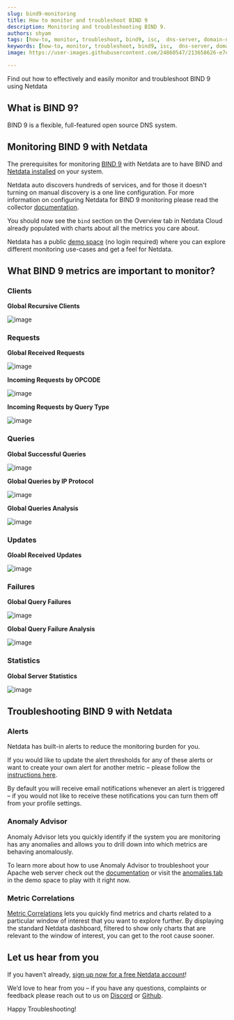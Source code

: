 ```yaml
---
slug: bind9-monitoring
title: How to monitor and troubleshoot BIND 9
description: Monitoring and troubleshooting BIND 9.
authors: shyam
tags: [how-to, monitor, troubleshoot, bind9, isc,  dns-server, domain-name-server, DNS-management, remote-control]
keywords: [how-to, monitor, troubleshoot, bind9, isc,  dns-server, domain-name-server, DNS-management, remote-control]
image: https://user-images.githubusercontent.com/24860547/213658626-e7e6d84a-11d9-43ff-aa95-17d2486a4cc3.png

---
```


Find out how to effectively and easily monitor and troubleshoot BIND 9 using Netdata

<!--truncate-->
## What is BIND 9?

BIND 9 is a flexible, full-featured open source DNS system. 

## Monitoring BIND 9 with Netdata

The prerequisites for monitoring [BIND 9](https://www.isc.org/bind/) with Netdata are to have BIND and [Netdata installed](https://learn.netdata.cloud/docs/cloud/get-started) on your system. 

Netdata auto discovers hundreds of services, and for those it doesn't turning on manual discovery is a one line configuration. For more information on configuring Netdata for BIND 9 monitoring please read the collector [documentation](https://learn.netdata.cloud/docs/agent/collectors/go.d.plugin/modules/bind).

You should now see the `bind` section on the Overview tab in Netdata Cloud already populated with charts about all the metrics you care about.

Netdata has a public [demo space](https://app.netdata.cloud/spaces/netdata-demo) (no login required) where you can explore different monitoring use-cases and get a feel for Netdata.

## What BIND 9 metrics are important to monitor?

### Clients

**Global Recursive Clients**

![image](https://user-images.githubusercontent.com/24860547/213658901-614c5024-2cc1-4880-9f2e-31b2e37f37ed.png)

### Requests

**Global Received Requests**

![image](https://user-images.githubusercontent.com/24860547/213658985-88f41673-5925-4bfa-970d-ca3f6ecc82d2.png)


**Incoming Requests by OPCODE**

![image](https://user-images.githubusercontent.com/24860547/213659036-c35a6b25-c253-4b40-a271-e622bb6a3ff2.png)

**Incoming Requests by Query Type**

![image](https://user-images.githubusercontent.com/24860547/213659141-901ab285-a9b6-4da2-afb4-ff428769eabc.png)

### Queries

**Global Successful Queries**

![image](https://user-images.githubusercontent.com/24860547/213659208-62b4b6c1-d08c-4275-bf1a-167ab266a989.png)

**Global Queries by IP Protocol**

![image](https://user-images.githubusercontent.com/24860547/213659273-c7394e4f-4ca9-435e-8fad-024f8225c328.png)

**Global Queries Analysis**

![image](https://user-images.githubusercontent.com/24860547/213659352-7c0878ee-c3a5-4840-ba2f-57194f4049fd.png)

### Updates

**Gloabl Received Updates**

![image](https://user-images.githubusercontent.com/24860547/213659413-5aaef273-a4dd-4957-9d6e-9d6c072c52ac.png)


### Failures

**Global Query Failures**

![image](https://user-images.githubusercontent.com/24860547/213659499-44b93ebc-311a-4a1b-9f28-7a440f12a313.png)

**Global Query Failure Analysis**

![image](https://user-images.githubusercontent.com/24860547/213659563-55da9b28-43d2-41fa-ba2a-4845bb999f51.png)


### Statistics

**Global Server Statistics**

![image](https://user-images.githubusercontent.com/24860547/213659641-adeb7142-2b0a-45fb-ae00-dc5fc38bd267.png)


## Troubleshooting BIND 9 with Netdata

### Alerts
Netdata has built-in alerts to reduce the monitoring burden for you. 

If you would like to update the alert thresholds for any of these alerts or want to create your own alert for another metric – please follow the [instructions here](https://learn.netdata.cloud/docs/monitor/configure-alarms).

By default you will receive email notifications whenever an alert is triggered – if you would not like to receive these notifications you can turn them off from your profile settings.
### Anomaly Advisor
Anomaly Advisor lets you quickly identify if the system you are monitoring has any anomalies and allows you to drill down into which metrics are behaving anomalously.

To learn more about how to use Anomaly Advisor to troubleshoot your Apache web server check out the [documentation](https://learn.netdata.cloud/docs/cloud/insights/anomaly-advisor) or visit the [anomalies tab](https://app.netdata.cloud/spaces/netdata-demo/rooms/apache/anomalies) in the demo space to play with it right now.
### Metric Correlations 
[Metric Correlations](https://learn.netdata.cloud/docs/cloud/insights/metric-correlations) lets you quickly find metrics and charts related to a particular window of interest that you want to explore further. By displaying the standard Netdata dashboard, filtered to show only charts that are relevant to the window of interest, you can get to the root cause sooner.

## Let us hear from you
If you haven’t already, [sign up now for a free Netdata account](https://app.netdata.cloud/?utm_campaign=technical&utm_source=content&utm_medium=blog&utm_content=bind_rndc-monitoring)! 

We’d love to hear from you – if you have any questions, complaints or feedback please reach out to us on [Discord](https://discord.com/invite/mPZ6WZKKG2) or [Github](https://github.com/netdata/netdata/).

Happy Troubleshooting!
